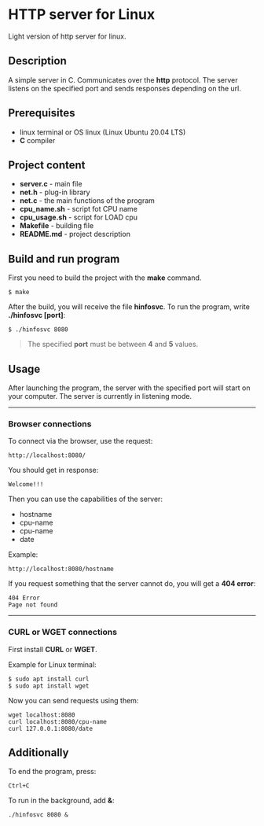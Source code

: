 # HTTP server for Linux
Light version of http server for linux.

## Description
A simple server in C.
Communicates over the **http** protocol. 
The server listens on the specified port and sends responses depending on the url.
## Prerequisites
* linux terminal or OS linux  (Linux Ubuntu 20.04 LTS)
* **C** compiler

## Project content

* **server.c** - main file 
* **net.h** - plug-in library   
* **net.c** - the main functions of the program
* **cpu_name.sh** - script fot CPU name
* **cpu_usage.sh** - script for LOAD cpu
* **Makefile** - building file
* **README.md** - project description 

## Build and run program
First you need to build the project with the **make** command.
```
$ make
```
After the build, you will receive the file **hinfosvc**.
To run the program, write **./hinfosvc [port]**:

```
$ ./hinfosvc 8080
```
> The specified **port** must be between **4** and **5** values.

## Usage 
After launching the program, the server with the specified port will start on your computer.
The server is currently in listening mode.

---
### Browser connections

To connect via the browser, use the request:

```
http://localhost:8080/
```
You should get in response:
```
Welcome!!!
```
Then you can use the capabilities of the server:
* hostname
* cpu-name
* cpu-name
* date

Example: 
```
http://localhost:8080/hostname
```
If you request something that the server cannot do, you will get a **404 error**:

```
404 Error
Page not found
```
---
### CURL or WGET connections
First install **CURL** or **WGET**.

Example for Linux terminal:
```
$ sudo apt install curl
$ sudo apt install wget
```

Now you can send requests using them:
```
wget localhost:8080
curl localhost:8080/cpu-name
curl 127.0.0.1:8080/date
```
## Additionally
To end the program, press:
```
Ctrl+C
```
To run in the background, add **&**:
```
./hinfosvc 8080 &
```














